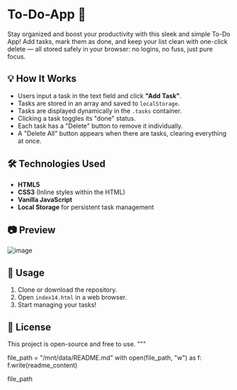 # To-Do-App :memo:
Stay organized and boost your productivity with this sleek and simple To-Do App! Add tasks, mark them as done, and keep your list clean with one-click delete — all stored safely in your browser: no logins, no fuss, just pure focus.
## 💡 How It Works

- Users input a task in the text field and click **"Add Task"**.
- Tasks are stored in an array and saved to `localStorage`.
- Tasks are displayed dynamically in the `.tasks` container.
- Clicking a task toggles its "done" status.
- Each task has a "Delete" button to remove it individually.
- A "Delete All" button appears when there are tasks, clearing everything at once.

## 🛠️ Technologies Used

- **HTML5**
- **CSS3** (Inline styles within the HTML)
- **Vanilla JavaScript**
- **Local Storage** for persistent task management

## 📷 Preview

![image](https://github.com/user-attachments/assets/c8fa03cb-f353-481b-b3e2-41bc2a8d9343)


## 📌 Usage

1. Clone or download the repository.
2. Open `index14.html` in a web browser.
3. Start managing your tasks!

## 📄 License

This project is open-source and free to use.
"""

file_path = "/mnt/data/README.md"
with open(file_path, "w") as f:
    f.write(readme_content)

file_path
